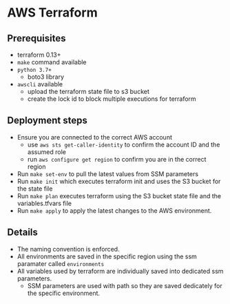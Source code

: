 # AWS Terraform

## Prerequisites
* terraform 0.13+
* `make` command available
* `python 3.7+`
    * boto3 library
* `awscli` available
    * upload the terraform state file to s3 bucket
    * create the lock id to block multiple executions for terraform

## Deployment steps
* Ensure you are connected to the correct AWS account
    * use `aws sts get-caller-identity` to confirm the account ID and the assumed role
    * run `aws configure get region` to confirm you are in the correct region
* Run `make set-env` to pull the latest values from SSM parameters
* Run `make init` which executes terraform init and uses the S3 bucket for the state file
* Run `make plan` executes terraform using the S3 bucket state file and the variables.tfvars file
* Run `make apply` to apply the latest changes to the AWS environment.

## Details
* The naming convention is enforced. 
* All environments are saved in the specific region using the ssm paramater called `environments`
* All variables used by terraform are individually saved into dedicated ssm parameters.
  * SSM parameters are used with path so they are saved dedicately for the specific environment.

